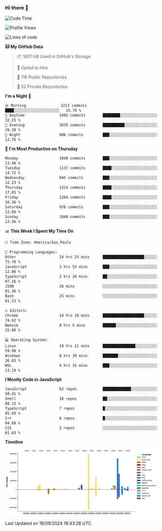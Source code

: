 ### Hi there 👋

<!--START_SECTION:waka-->
![Code Time](http://img.shields.io/badge/Code%20Time-6%2C435%20hrs%2058%20mins-blue)

![Profile Views](http://img.shields.io/badge/Profile%20Views-0-blue)

![Lines of code](https://img.shields.io/badge/From%20Hello%20World%20I%27ve%20Written-3.1%20million%20lines%20of%20code-blue)

**🐱 My GitHub Data** 

> 📦 597.1 kB Used in GitHub's Storage 
 > 
> 💼 Opted to Hire
 > 
> 📜 119 Public Repositories 
 > 
> 🔑 52 Private Repositories 
 > 
**I'm a Night 🦉** 

```text
🌞 Morning                1213 commits        ████░░░░░░░░░░░░░░░░░░░░░   15.70 % 
🌆 Daytime                2492 commits        ████████░░░░░░░░░░░░░░░░░   32.25 % 
🌃 Evening                3035 commits        ██████████░░░░░░░░░░░░░░░   39.28 % 
🌙 Night                  986 commits         ███░░░░░░░░░░░░░░░░░░░░░░   12.76 % 
```
📅 **I'm Most Productive on Thursday** 

```text
Monday                   1040 commits        ███░░░░░░░░░░░░░░░░░░░░░░   13.46 % 
Tuesday                  1137 commits        ████░░░░░░░░░░░░░░░░░░░░░   14.72 % 
Wednesday                945 commits         ███░░░░░░░░░░░░░░░░░░░░░░   12.23 % 
Thursday                 1314 commits        ████░░░░░░░░░░░░░░░░░░░░░   17.01 % 
Friday                   1264 commits        ████░░░░░░░░░░░░░░░░░░░░░   16.36 % 
Saturday                 978 commits         ███░░░░░░░░░░░░░░░░░░░░░░   12.66 % 
Sunday                   1048 commits        ███░░░░░░░░░░░░░░░░░░░░░░   13.56 % 
```


📊 **This Week I Spent My Time On** 

```text
🕑︎ Time Zone: America/Sao_Paulo

💬 Programming Languages: 
Other                    24 hrs 25 mins      ███████████████████░░░░░░   75.70 % 
JavaScript               3 hrs 53 mins       ███░░░░░░░░░░░░░░░░░░░░░░   12.08 % 
TypeScript               2 hrs 20 mins       ██░░░░░░░░░░░░░░░░░░░░░░░   07.26 % 
JSON                     26 mins             ░░░░░░░░░░░░░░░░░░░░░░░░░   01.36 % 
Bash                     25 mins             ░░░░░░░░░░░░░░░░░░░░░░░░░   01.33 % 

🔥 Editors: 
Chrome                   24 hrs 10 mins      ███████████████████░░░░░░   74.92 % 
Neovim                   8 hrs 5 mins        ██████░░░░░░░░░░░░░░░░░░░   25.08 % 

💻 Operating System: 
Linux                    19 hrs 21 mins      ███████████████░░░░░░░░░░   59.98 % 
Windows                  8 hrs 39 mins       ███████░░░░░░░░░░░░░░░░░░   26.83 % 
WSL                      4 hrs 15 mins       ███░░░░░░░░░░░░░░░░░░░░░░   13.19 % 
```

**I Mostly Code in JavaScript** 

```text
JavaScript               62 repos            █████████████░░░░░░░░░░░░   50.41 % 
Shell                    10 repos            ██░░░░░░░░░░░░░░░░░░░░░░░   08.13 % 
TypeScript               7 repos             █░░░░░░░░░░░░░░░░░░░░░░░░   05.69 % 
C++                      6 repos             █░░░░░░░░░░░░░░░░░░░░░░░░   04.88 % 
CSS                      2 repos             ░░░░░░░░░░░░░░░░░░░░░░░░░   01.63 % 
```



**Timeline**

![Lines of Code chart](https://raw.githubusercontent.com/jampow/jampow/master/assets/bar_graph.png)


 Last Updated on 18/09/2024 18:43:28 UTC
<!--END_SECTION:waka-->
